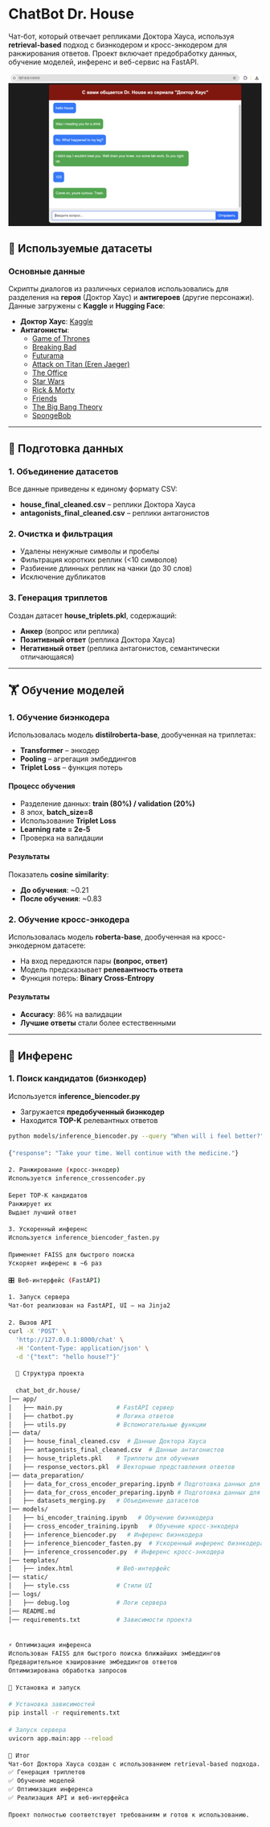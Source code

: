 # ChatBot Dr. House

Чат-бот, который отвечает репликами Доктора Хауса, используя **retrieval-based** подход с биэнкодером и кросс-энкодером для ранжирования ответов. Проект включает предобработку данных, обучение моделей, инференс и веб-сервис на FastAPI.

![Чат-бот Доктора Хауса](static/Screenshot.png)

## 📌 Используемые датасеты

### Основные данные
Скрипты диалогов из различных сериалов использовались для разделения на **героя** (Доктор Хаус) и **антигероев** (другие персонажи). Данные загружены с **Kaggle** и **Hugging Face**:

- **Доктор Хаус**: [Kaggle](https://www.kaggle.com/datasets/milozampari/house-md)
- **Антагонисты**:
  - [Game of Thrones](https://www.kaggle.com/datasets/gopinath15/gameofthrones)
  - [Breaking Bad](https://www.kaggle.com/datasets/mexwell/breakingbad-script)
  - [Futurama](https://www.kaggle.com/datasets/arianmahin/the-futurama-dataset)
  - [Attack on Titan (Eren Jaeger)](https://www.kaggle.com/datasets/gauriket/erenjeager)
  - [The Office](https://www.kaggle.com/datasets/vkaul3/the-office-entire-script-for-nlp-applications)
  - [Star Wars](https://www.kaggle.com/datasets/xvivancos/star-wars-movie-scripts)
  - [Rick & Morty](https://www.kaggle.com/datasets/andradaolteanu/rickmorty-scripts)
  - [Friends](https://www.kaggle.com/datasets/blessondensil294/friends-tv-series-screenplay-script)
  - [The Big Bang Theory](https://www.kaggle.com/datasets/mitramir5/the-big-bang-theory-series-transcript)
  - [SpongeBob](https://huggingface.co/datasets/krplt/spongebob_transcripts)

---

## 🔹 Подготовка данных

### **1. Объединение датасетов**
Все данные приведены к единому формату CSV:
- **house_final_cleaned.csv** – реплики Доктора Хауса
- **antagonists_final_cleaned.csv** – реплики антагонистов

### **2. Очистка и фильтрация**
- Удалены ненужные символы и пробелы
- Фильтрация коротких реплик (<10 символов)
- Разбиение длинных реплик на чанки (до 30 слов)
- Исключение дубликатов

### **3. Генерация триплетов**
Создан датасет **house_triplets.pkl**, содержащий:
- **Анкер** (вопрос или реплика)
- **Позитивный ответ** (реплика Доктора Хауса)
- **Негативный ответ** (реплика антагонистов, семантически отличающаяся)

---

## 🏋️ Обучение моделей

### **1. Обучение биэнкодера**
Использовалась модель **distilroberta-base**, дообученная на триплетах:
- **Transformer** – энкодер
- **Pooling** – агрегация эмбеддингов
- **Triplet Loss** – функция потерь

#### **Процесс обучения**
- Разделение данных: **train (80%) / validation (20%)**
- 8 эпох, **batch_size=8**
- Использование **Triplet Loss**
- **Learning rate = 2e-5**
- Проверка на валидации

#### **Результаты**
Показатель **cosine similarity**:
- **До обучения**: ~0.21
- **После обучения**: ~0.83

### **2. Обучение кросс-энкодера**
Использовалась модель **roberta-base**, дообученная на кросс-энкодерном датасете:
- На вход передаются пары **(вопрос, ответ)**
- Модель предсказывает **релевантность ответа**
- Функция потерь: **Binary Cross-Entropy**

#### **Результаты**
- **Accuracy**: 86% на валидации
- **Лучшие ответы** стали более естественными

---

## 🚀 Инференс

### **1. Поиск кандидатов (биэнкодер)**
Используется **inference_biencoder.py**
- Загружается **предобученный биэнкодер**
- Находится **TOP-K** релевантных ответов

```bash
python models/inference_biencoder.py --query "When will i feel better?"

{"response": "Take your time. Well continue with the medicine."}

2. Ранжирование (кросс-энкодер)
Используется inference_crossencoder.py

Берет TOP-K кандидатов
Ранжирует их
Выдает лучший ответ

3. Ускоренный инференс
Используется inference_biencoder_fasten.py

Применяет FAISS для быстрого поиска
Ускоряет инференс в ~6 раз

🎛 Веб-интерфейс (FastAPI)

1. Запуск сервера
Чат-бот реализован на FastAPI, UI – на Jinja2

2. Вызов API
curl -X 'POST' \
  'http://127.0.0.1:8000/chat' \
  -H 'Content-Type: application/json' \
  -d '{"text": "hello house?"}'

  📁 Структура проекта

  chat_bot_dr.house/
│── app/
│   ├── main.py               # FastAPI сервер
│   ├── chatbot.py            # Логика ответов
│   ├── utils.py              # Вспомогательные функции
│── data/
│   ├── house_final_cleaned.csv  # Данные Доктора Хауса
│   ├── antagonists_final_cleaned.csv  # Данные антагонистов
│   ├── house_triplets.pkl    # Триплеты для обучения
│   ├── response_vectors.pkl  # Векторные представления ответов
│── data_preparation/
│   ├── data_for_cross_encoder_preparing.ipynb # Подготовка данных для кросс-энкодера
│   ├── data_for_cross_encoder_preparing.ipynb # Подготовка данных для кросс-энкодера
│   ├── datasets_merging.py   # Объединение датасетов
│── models/
│   ├── bi_encoder_training.ipynb   # Обучение биэнкодера
│   ├── cross_encoder_training.ipynb   # Обучение кросс-энкодера
│   ├── inference_biencoder.py   # Инференс биэнкодера
│   ├── inference_biencoder_fasten.py  # Ускоренный инференс биэнкодера
│   ├── inference_crossencoder.py  # Инференс кросс-энкодера
│── templates/
│   ├── index.html            # Веб-интерфейс
│── static/
│   ├── style.css             # Стили UI
│── logs/
│   ├── debug.log             # Логи сервера
│── README.md  
│── requirements.txt          # Зависимости проекта


⚡ Оптимизация инференса
Использован FAISS для быстрого поиска ближайших эмбеддингов
Предварительное кэширование эмбеддингов ответов
Оптимизирована обработка запросов

🔧 Установка и запуск

# Установка зависимостей
pip install -r requirements.txt

# Запуск сервера
uvicorn app.main:app --reload

📝 Итог
Чат-бот Доктора Хауса создан с использованием retrieval-based подхода. Были проведены: ✅ Очистка данных
✅ Генерация триплетов
✅ Обучение моделей
✅ Оптимизация инференса
✅ Реализация API и веб-интерфейса

Проект полностью соответствует требованиям и готов к использованию. 
